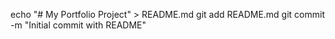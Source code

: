 echo "# My Portfolio Project" > README.md
git add README.md
git commit -m "Initial commit with README"